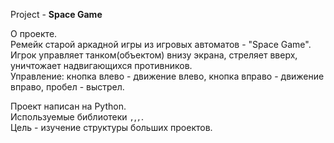 Project - **Space Game**
  
О проекте.  
Ремейк старой аркадной игры из игровых автоматов - "Space Game".  
Игрок управляет танком(объектом) внизу экрана, стреляет вверх, уничтожает надвигающихся противников.  
Управление: кнопка влево - движение влево, кнопка вправо - движение вправо, пробел - выстрел.  

  
Проект написан на Python.  
Используемые библиотеки ``,``,``,``.  
Цель - изучение структуры больших проектов.   
